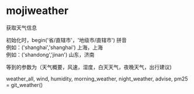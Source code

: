 # mojiweather
获取天气信息

初始化时，begin('省/直辖市'，'地级市/直辖市')  拼音  
例如：('shanghai','shanghai')  上海，上海  
例如：('shandong','jinan') 山东，济南  

等到的参数为（天气概要，风速，湿度，白天天气，夜晚天气，出行建议)  

weather_all, wind, humidity, morning_weather, night_weather, advise, pm25 = git_weather()  
